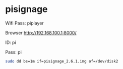 # pisignage

Wifi Pass: piplayer

Browser http://192.168.100.1:8000/

ID: pi

Pass: pi

```bash
sudo dd bs=1m if=pisignage_2.6.1.img of=/dev/disk2
```
